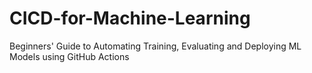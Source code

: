 # CICD-for-Machine-Learning
Beginners' Guide to Automating Training, Evaluating and Deploying ML Models using GitHub Actions
